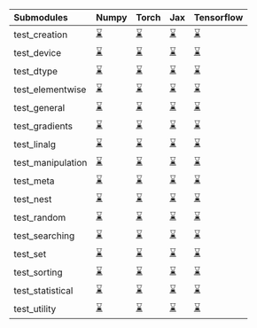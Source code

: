 | Submodules        | Numpy                                                                                                                           | Torch                                                                                                                           | Jax                                                                                                                             | Tensorflow                                                                                                                      |
|:------------------|:--------------------------------------------------------------------------------------------------------------------------------|:--------------------------------------------------------------------------------------------------------------------------------|:--------------------------------------------------------------------------------------------------------------------------------|:--------------------------------------------------------------------------------------------------------------------------------|
| test_creation     | <a href="https://github.com/unifyai/ivy/runs/7836923605?check_suite_focus=true" rel="noopener noreferrer" target="_blank">⌛</a> | <a href="https://github.com/unifyai/ivy/runs/7836925055?check_suite_focus=true" rel="noopener noreferrer" target="_blank">⌛</a> | <a href="https://github.com/unifyai/ivy/runs/7836926359?check_suite_focus=true" rel="noopener noreferrer" target="_blank">⌛</a> | <a href="https://github.com/unifyai/ivy/runs/7836927663?check_suite_focus=true" rel="noopener noreferrer" target="_blank">⌛</a> |
| test_device       | <a href="https://github.com/unifyai/ivy/runs/7836923700?check_suite_focus=true" rel="noopener noreferrer" target="_blank">⌛</a> | <a href="https://github.com/unifyai/ivy/runs/7836925133?check_suite_focus=true" rel="noopener noreferrer" target="_blank">⌛</a> | <a href="https://github.com/unifyai/ivy/runs/7836926443?check_suite_focus=true" rel="noopener noreferrer" target="_blank">⌛</a> | <a href="https://github.com/unifyai/ivy/runs/7836927742?check_suite_focus=true" rel="noopener noreferrer" target="_blank">⌛</a> |
| test_dtype        | <a href="https://github.com/unifyai/ivy/runs/7836923790?check_suite_focus=true" rel="noopener noreferrer" target="_blank">⌛</a> | <a href="https://github.com/unifyai/ivy/runs/7836925211?check_suite_focus=true" rel="noopener noreferrer" target="_blank">⌛</a> | <a href="https://github.com/unifyai/ivy/runs/7836926536?check_suite_focus=true" rel="noopener noreferrer" target="_blank">⌛</a> | <a href="https://github.com/unifyai/ivy/runs/7836927843?check_suite_focus=true" rel="noopener noreferrer" target="_blank">⌛</a> |
| test_elementwise  | <a href="https://github.com/unifyai/ivy/runs/7836923876?check_suite_focus=true" rel="noopener noreferrer" target="_blank">⌛</a> | <a href="https://github.com/unifyai/ivy/runs/7836925297?check_suite_focus=true" rel="noopener noreferrer" target="_blank">⌛</a> | <a href="https://github.com/unifyai/ivy/runs/7836926612?check_suite_focus=true" rel="noopener noreferrer" target="_blank">⌛</a> | <a href="https://github.com/unifyai/ivy/runs/7836927968?check_suite_focus=true" rel="noopener noreferrer" target="_blank">⌛</a> |
| test_general      | <a href="https://github.com/unifyai/ivy/runs/7836923978?check_suite_focus=true" rel="noopener noreferrer" target="_blank">⌛</a> | <a href="https://github.com/unifyai/ivy/runs/7836925393?check_suite_focus=true" rel="noopener noreferrer" target="_blank">⌛</a> | <a href="https://github.com/unifyai/ivy/runs/7836926669?check_suite_focus=true" rel="noopener noreferrer" target="_blank">⌛</a> | <a href="https://github.com/unifyai/ivy/runs/7836928045?check_suite_focus=true" rel="noopener noreferrer" target="_blank">⌛</a> |
| test_gradients    | <a href="https://github.com/unifyai/ivy/runs/7836924068?check_suite_focus=true" rel="noopener noreferrer" target="_blank">⌛</a> | <a href="https://github.com/unifyai/ivy/runs/7836925479?check_suite_focus=true" rel="noopener noreferrer" target="_blank">⌛</a> | <a href="https://github.com/unifyai/ivy/runs/7836926736?check_suite_focus=true" rel="noopener noreferrer" target="_blank">⌛</a> | <a href="https://github.com/unifyai/ivy/runs/7836928118?check_suite_focus=true" rel="noopener noreferrer" target="_blank">⌛</a> |
| test_linalg       | <a href="https://github.com/unifyai/ivy/runs/7836924160?check_suite_focus=true" rel="noopener noreferrer" target="_blank">⌛</a> | <a href="https://github.com/unifyai/ivy/runs/7836925597?check_suite_focus=true" rel="noopener noreferrer" target="_blank">⌛</a> | <a href="https://github.com/unifyai/ivy/runs/7836926803?check_suite_focus=true" rel="noopener noreferrer" target="_blank">⌛</a> | <a href="https://github.com/unifyai/ivy/runs/7836928229?check_suite_focus=true" rel="noopener noreferrer" target="_blank">⌛</a> |
| test_manipulation | <a href="https://github.com/unifyai/ivy/runs/7836924237?check_suite_focus=true" rel="noopener noreferrer" target="_blank">⌛</a> | <a href="https://github.com/unifyai/ivy/runs/7836925697?check_suite_focus=true" rel="noopener noreferrer" target="_blank">⌛</a> | <a href="https://github.com/unifyai/ivy/runs/7836926855?check_suite_focus=true" rel="noopener noreferrer" target="_blank">⌛</a> | <a href="https://github.com/unifyai/ivy/runs/7836928308?check_suite_focus=true" rel="noopener noreferrer" target="_blank">⌛</a> |
| test_meta         | <a href="https://github.com/unifyai/ivy/runs/7836924325?check_suite_focus=true" rel="noopener noreferrer" target="_blank">⌛</a> | <a href="https://github.com/unifyai/ivy/runs/7836925755?check_suite_focus=true" rel="noopener noreferrer" target="_blank">⌛</a> | <a href="https://github.com/unifyai/ivy/runs/7836926892?check_suite_focus=true" rel="noopener noreferrer" target="_blank">⌛</a> | <a href="https://github.com/unifyai/ivy/runs/7836928387?check_suite_focus=true" rel="noopener noreferrer" target="_blank">⌛</a> |
| test_nest         | <a href="https://github.com/unifyai/ivy/runs/7836924412?check_suite_focus=true" rel="noopener noreferrer" target="_blank">⌛</a> | <a href="https://github.com/unifyai/ivy/runs/7836925829?check_suite_focus=true" rel="noopener noreferrer" target="_blank">⌛</a> | <a href="https://github.com/unifyai/ivy/runs/7836926952?check_suite_focus=true" rel="noopener noreferrer" target="_blank">⌛</a> | <a href="https://github.com/unifyai/ivy/runs/7836928474?check_suite_focus=true" rel="noopener noreferrer" target="_blank">⌛</a> |
| test_random       | <a href="https://github.com/unifyai/ivy/runs/7836924498?check_suite_focus=true" rel="noopener noreferrer" target="_blank">⌛</a> | <a href="https://github.com/unifyai/ivy/runs/7836925889?check_suite_focus=true" rel="noopener noreferrer" target="_blank">⌛</a> | <a href="https://github.com/unifyai/ivy/runs/7836927045?check_suite_focus=true" rel="noopener noreferrer" target="_blank">⌛</a> | <a href="https://github.com/unifyai/ivy/runs/7836928563?check_suite_focus=true" rel="noopener noreferrer" target="_blank">⌛</a> |
| test_searching    | <a href="https://github.com/unifyai/ivy/runs/7836924588?check_suite_focus=true" rel="noopener noreferrer" target="_blank">⌛</a> | <a href="https://github.com/unifyai/ivy/runs/7836925982?check_suite_focus=true" rel="noopener noreferrer" target="_blank">⌛</a> | <a href="https://github.com/unifyai/ivy/runs/7836927124?check_suite_focus=true" rel="noopener noreferrer" target="_blank">⌛</a> | <a href="https://github.com/unifyai/ivy/runs/7836928699?check_suite_focus=true" rel="noopener noreferrer" target="_blank">⌛</a> |
| test_set          | <a href="https://github.com/unifyai/ivy/runs/7836924680?check_suite_focus=true" rel="noopener noreferrer" target="_blank">⌛</a> | <a href="https://github.com/unifyai/ivy/runs/7836926049?check_suite_focus=true" rel="noopener noreferrer" target="_blank">⌛</a> | <a href="https://github.com/unifyai/ivy/runs/7836927223?check_suite_focus=true" rel="noopener noreferrer" target="_blank">⌛</a> | <a href="https://github.com/unifyai/ivy/runs/7836928794?check_suite_focus=true" rel="noopener noreferrer" target="_blank">⌛</a> |
| test_sorting      | <a href="https://github.com/unifyai/ivy/runs/7836924763?check_suite_focus=true" rel="noopener noreferrer" target="_blank">⌛</a> | <a href="https://github.com/unifyai/ivy/runs/7836926139?check_suite_focus=true" rel="noopener noreferrer" target="_blank">⌛</a> | <a href="https://github.com/unifyai/ivy/runs/7836927323?check_suite_focus=true" rel="noopener noreferrer" target="_blank">⌛</a> | <a href="https://github.com/unifyai/ivy/runs/7836928908?check_suite_focus=true" rel="noopener noreferrer" target="_blank">⌛</a> |
| test_statistical  | <a href="https://github.com/unifyai/ivy/runs/7836924844?check_suite_focus=true" rel="noopener noreferrer" target="_blank">⌛</a> | <a href="https://github.com/unifyai/ivy/runs/7836926211?check_suite_focus=true" rel="noopener noreferrer" target="_blank">⌛</a> | <a href="https://github.com/unifyai/ivy/runs/7836927414?check_suite_focus=true" rel="noopener noreferrer" target="_blank">⌛</a> | <a href="https://github.com/unifyai/ivy/runs/7836929001?check_suite_focus=true" rel="noopener noreferrer" target="_blank">⌛</a> |
| test_utility      | <a href="https://github.com/unifyai/ivy/runs/7836924962?check_suite_focus=true" rel="noopener noreferrer" target="_blank">⌛</a> | <a href="https://github.com/unifyai/ivy/runs/7836926286?check_suite_focus=true" rel="noopener noreferrer" target="_blank">⌛</a> | <a href="https://github.com/unifyai/ivy/runs/7836927514?check_suite_focus=true" rel="noopener noreferrer" target="_blank">⌛</a> | <a href="https://github.com/unifyai/ivy/runs/7836929143?check_suite_focus=true" rel="noopener noreferrer" target="_blank">⌛</a> |